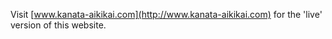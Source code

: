 Visit [www.kanata-aikikai.com](http://www.kanata-aikikai.com) for the 'live' version of this website.